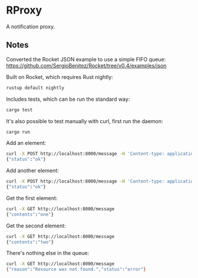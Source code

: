 # RProxy

A notification proxy.

## Notes

Converted the Rocket JSON example to use a simple FIFO queue:
<https://github.com/SergioBenitez/Rocket/tree/v0.4/examples/json>

Built on Rocket, which requires Rust nightly:

```bash
rustup default nightly
```

Includes tests, which can be run the standard way:

```bash
cargo test
```

It's also possible to test manually with curl, first run the daemon:

```bash
cargo run
```

Add an element:

```bash
curl -X POST http://localhost:8000/message -H 'Content-type: application/json' --data '{"contents": "one"}'
{"status":"ok"}
```

Add another element:

```bash
curl -X POST http://localhost:8000/message -H 'Content-type: application/json' --data '{"contents": "two"}'
{"status":"ok"}
```

Get the first element:

```bash
curl -X GET http://localhost:8000/message
{"contents":"one"}
```

Get the second element:

```bash
curl -X GET http://localhost:8000/message
{"contents":"two"}
```

There's nothing else in the queue:

```bash
curl -X GET http://localhost:8000/message
{"reason":"Resource was not found.","status":"error"}
```
